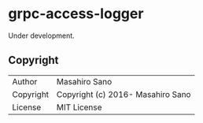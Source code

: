 # grpc-access-logger

Under development.

## Copyright

<table>
  <tr>
    <td>Author</td><td>Masahiro Sano <sabottenda@gmail.com></td>
  </tr>
  <tr>
    <td>Copyright</td><td>Copyright (c) 2016- Masahiro Sano</td>
  </tr>
  <tr>
    <td>License</td><td>MIT License</td>
  </tr>
</table>
